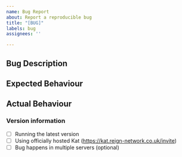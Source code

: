 ```yaml
---
name: Bug Report
about: Report a reproducible bug
title: "[BUG]"
labels: bug
assignees: ''

---
```


## Bug Description

## Expected Behaviour

## Actual Behaviour

### Version information
- [ ] Running the latest version
- [ ] Using officially hosted Kat (https://kat.reign-network.co.uk/invite)
- [ ] Bug happens in multiple servers (optional)
